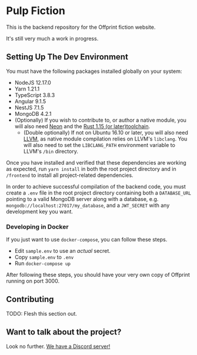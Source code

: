 # Pulp Fiction

This is the backend repository for the Offprint fiction website.

It's still very much a work in progress.

## Setting Up The Dev Environment

You must have the following packages installed globally on your system:

* NodeJS 12.17.0
* Yarn 1.21.1
* TypeScript 3.8.3
* Angular 9.1.5
* NestJS 7.1.5
* MongoDB 4.2.1
* (Optionally) If you wish to contribute to, or author a native module, you will also need [Neon](https://neon-bindings.com/docs/getting-started) and the [Rust 1.15 (or later)toolchain](https://rustup.rs/).
    * (Double optionally) If not on Ubuntu 16.10 or later, you will also need [LLVM](https://releases.llvm.org/download.html), as native module 
    compilation relies on LLVM's `libclang`. You will also need to set the `LIBCLANG_PATH` environment variable to LLVM's `/bin` directory.

Once you have installed and verified that these dependencies are working as expected, run `yarn install` in both the root project directory and in `/frontend` to install all project-related dependencies.

In order to achieve successful compilation of the backend code, you must create a `.env` file in the root project directory containing both a `DATABASE_URL` pointing to a valid MongoDB server along with a database, e.g. `mongodb://localhost:27017/my_database`, and a `JWT_SECRET` with any development key you want.

### Developing in Docker
If you just want to use `docker-compose`, you can follow these steps.

- Edit `sample.env` to use an *actual* secret.
- Copy `sample.env` to `.env`
- Run `docker-compose up`

After following these steps, you should have your very own copy of Offprint running on port 3000.

## Contributing

TODO: Flesh this section out.

## Want to talk about the project?

Look no further. [We have a Discord server!](https://discord.gg/9cnSwfn)
